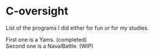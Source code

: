 # C-oversight  
List of the programs I did either for fun or for my studies.  

First one is a Yams. (completed)  
Second one is a NavalBattle. (WIP)
